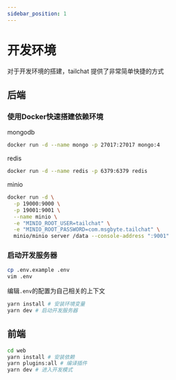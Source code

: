 ```yaml
---
sidebar_position: 1
---
```


# 开发环境

对于开发环境的搭建，tailchat 提供了非常简单快捷的方式

## 后端

### 使用Docker快速搭建依赖环境

mongodb
```bash
docker run -d --name mongo -p 27017:27017 mongo:4
```

redis
```bash
docker run -d --name redis -p 6379:6379 redis
```

minio
```bash
docker run -d \
  -p 19000:9000 \
  -p 19001:9001 \
  --name minio \
  -e "MINIO_ROOT_USER=tailchat" \
  -e "MINIO_ROOT_PASSWORD=com.msgbyte.tailchat" \
  minio/minio server /data --console-address ":9001"
```

### 启动开发服务器

```bash
cp .env.example .env
vim .env
```

编辑`.env`的配置为自己相关的上下文

```bash
yarn install # 安装环境变量
yarn dev # 启动开发服务器
```

## 前端

```bash
cd web
yarn install # 安装依赖
yarn plugins:all # 编译插件
yarn dev # 进入开发模式
```
